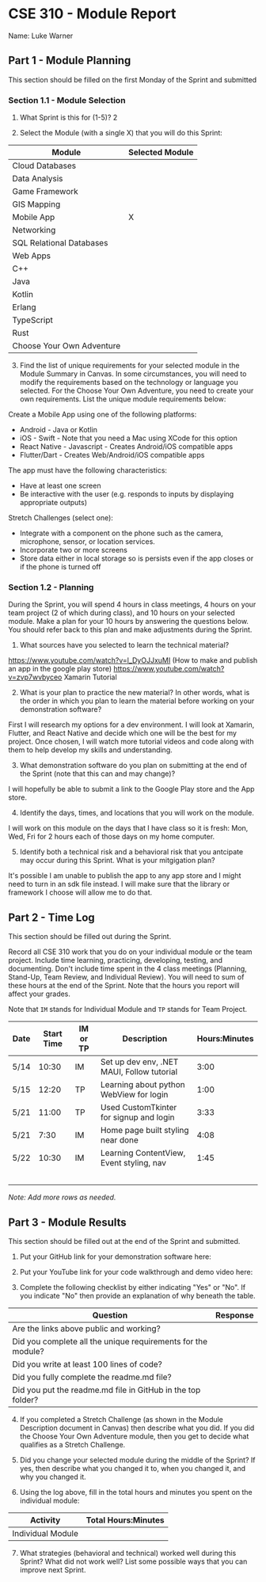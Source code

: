 # CSE 310 - Module Report

Name: Luke Warner

## Part 1 - Module Planning

This section should be filled on the first Monday of the Sprint and submitted

### Section 1.1 - Module Selection

1. What Sprint is this for (1-5)? 2

2. Select the Module (with a single X) that you will do this Sprint:

|Module                   |Selected Module|
|-------------------------|---------------|
|Cloud Databases          |               |
|Data Analysis            |               |
|Game Framework           |               |
|GIS Mapping              |               |
|Mobile App               |       X       |
|Networking               |               |
|SQL Relational Databases |               |
|Web Apps                 |               |
|C++                      |               |
|Java                     |               |
|Kotlin                   |               |
|Erlang                   |               |
|TypeScript               |               |
|Rust                     |               |
|Choose Your Own Adventure|               |

3. Find the list of unique requirements for your selected module in the Module Summary in Canvas.  In some circumstances, you will need to modify the requirements based on the technology or language you selected.  For the Choose Your Own Adventure, you need to create your own requirements.  List the unique module requirements below:

Create a Mobile App using one of the following platforms:

* Android - Java or Kotlin
* iOS - Swift - Note that you need a Mac using XCode for this option
* React Native - Javascript - Creates Android/iOS compatible apps
* Flutter/Dart - Creates Web/Android/iOS compatible apps

The app must have the following characteristics:

* Have at least one screen
* Be interactive with the user (e.g. responds to inputs by displaying appropriate outputs)

Stretch Challenges (select one):

* Integrate with a component on the phone such as the camera, microphone, sensor, or location services.
* Incorporate two or more screens
* Store data either in local storage so is persists even if the app closes or if the phone is turned off

### Section 1.2 - Planning

During the Sprint, you will spend 4 hours in class meetings, 4 hours on your team project (2 of which during class), and 10 hours on your selected module.  Make a plan for your 10 hours by answering the questions below.  You should refer back to this plan and make adjustments during the Sprint.

1. What sources have you selected to learn the technical material?

https://www.youtube.com/watch?v=l_DyOJJxuMI (How to make and publish an app in the google play store)
https://www.youtube.com/watch?v=zvp7wvbyceo Xamarin Tutorial

2. What is your plan to practice the new material?  In other words, what is the order in which you plan to learn the material before working on your demonstration software?

First I will research my options for a dev environment. I will look at Xamarin, Flutter, and React Native and decide which one will be the best for my project. Once chosen, I will watch more tutorial videos and code along with them to help develop my skills and understanding.

3. What demonstration software do you plan on submitting at the end of the Sprint (note that this can and may change)?

I will hopefully be able to submit a link to the Google Play store and the App store.

4. Identify the days, times, and locations that you will work on the module.

I will work on this module on the days that I have class so it is fresh: Mon, Wed, Fri for 2 hours each of those days on my home computer.

5. Identify both a technical risk and a behavioral risk that you antcipate may occur during this Sprint.  What is your mitgigation plan?

It's possible I am unable to publish the app to any app store and I might need to turn in an sdk file instead. I will make sure that the library or framework I choose will allow me to do that.


## Part 2 - Time Log

This section should be filled out during the Sprint. 

Record all CSE 310 work that you do on your individual module or the team project.  Include time learning, practicing, developing, testing, and documenting.  Don't include time spent in the 4 class meetings (Planning, Stand-Up, Team Review, and Individual Review).  You will need to sum of these hours at the end of the Sprint. Note that the hours you report will affect your grades.

Note that `IM` stands for Individual Module and `TP` stands for Team Project.  

|Date      |Start Time|IM or TP|Description                                 |Hours:Minutes|
|----------|----------|--------|--------------------------------------------|-------------|
|   5/14   |   10:30  |   IM   | Set up dev env, .NET MAUI, Follow tutorial |    3:00     |
|   5/15   |    12:20 |   TP   | Learning about python WebView for login    |    1:00     |
|   5/21   |   11:00  |   TP   | Used CustomTkinter for signup and login    |    3:33     |
|   5/21   |   7:30   |   IM   |  Home page built styling near done         |    4:08     |
|   5/22   |   10:30  |   IM   | Learning ContentView, Event styling, nav   |    1:45     |
|          |          |        |                                            |             |
|          |          |        |                                            |             |
|          |          |        |                                            |             |
|          |          |        |                                            |             |
|          |          |        |                                            |             |

_Note: Add more rows as needed._


## Part 3 - Module Results

This section should be filled out at the end of the Sprint and submitted.

1. Put your GitHub link for your demonstration software here: 

2. Put your YouTube link for your code walkthrough and demo video here:

3. Complete the following checklist by either indicating "Yes" or "No". If you indicate "No" then provide an explanation of why beneath the table.

|Question                                                    |Response|
|------------------------------------------------------------|--------|
|Are the links above public and working?                     |        |
|Did you complete all the unique requirements for the module?|        |
|Did you write at least 100 lines of code?                   |        |
|Did you fully complete the readme.md file?                  |        |
|Did you put the readme.md file in GitHub in the top folder? |        |

4. If you completed a Stretch Challenge (as shown in the Module Description document in Canvas) then describe what you did.  If you did the Choose Your Own Adventure module, then you get to decide what qualifies as a Stretch Challenge.

5. Did you change your selected module during the middle of the Sprint?  If yes, then describe what you changed it to, when you changed it, and why you changed it.

6. Using the log above, fill in the total hours and minutes you spent on the individual module:

|Activity         |Total Hours:Minutes|
|-----------------|-------------------|
|Individual Module|                   |

7. What strategies (behavioral and technical) worked well during this Sprint?  What did not work well?  List some possible ways that you can improve next Sprint.
